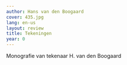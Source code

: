 ```yaml
---
author: Hans van den Boogaard
cover: 435.jpg
lang: en-us
layout: review
title: Tekeningen
year: 0
---
```

Monografie van tekenaar H. van den Boogaard
